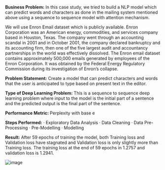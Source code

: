 **Business Problem:** In this case study, we tried to build a NLP model which can predict words and characters as done in the mailing system mentioned above using a sequence to sequence model with attention mechanism.

We will use Enron Email dataset which is publicly available. Enron Corporation was an American energy, commodities, and services company based in Houston, Texas. The company went through an accounting scandal in 2001 and in October 2001, the company declared bankruptcy and its accounting firm, then one of the five largest audit and accountancy partnerships in the world was effectively dissolved. The Enron email dataset contains approximately 500,000 emails generated by employees of the Enron Corporation. It was obtained by the Federal Energy Regulatory Commission during its investigation of Enron’s collapse.

**Problem Statement:** Create a model that can predict characters and words that the user is anticipated to type based on present text in the editor.

**Type of Deep Learning Problem:** This is a sequence to sequence deep learning problem where input to the model is the initial part of a sentence and the predicted output is the final part of the sentence.

**Performance Metric:** Perplexity with base e

**Steps Performed:**
· Exploratory Data Analysis
· Data Cleaning
· Data Pre-Processing
· Pre-Modelling
· Modelling

**Result:** After 59 epochs of training the model, both Training loss and Validation loss have stagnated and Validation loss is only slightly more than Training loss. The training loss at the end of 59 epochs in 1.2757 and validation loss is 1.2941.

![image](https://github.com/Avinash07Nayak/Email_Assisted_Writing/assets/110491966/0248d9c0-8bdf-444e-bfed-2b7aabf08374)


